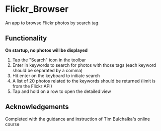 # Flickr_Browser
An app to browse Flickr photos by search tag

## Functionality
**On startup, no photos will be displayed**

1. Tap the "Search" icon in the toolbar
2. Enter in keywords to search for photos with those tags (each keyword should be separated by a comma)
3. Hit enter on the keyboard to initiate search
4. A list of 20 photos related to the keywords should be returned (limit is from the Flickr API)
5. Tap and hold on a row to open the detailed view 

## Acknowledgements
Completed with the guidance and instruction of Tim Bulchalka's online course

